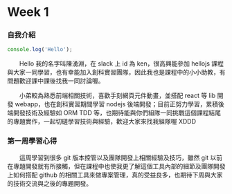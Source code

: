 # Week 1

### 自我介紹

```js
console.log('Hello');
```

　　Hello 我的名字叫陳湧淵，在 slack 上 id 為 ken，很高興能參加 hellojs 課程與大家一同學習，也有幸能加入創科實習團隊，因此我也是課程中的小小助教，有問題歡迎課中課後找我一同討論喔。
  
　　小弟較為熟悉前端相關技術，喜歡手刻網頁元件動畫，並搭配 react 等 lib 開發 webapp，也在創科實習期間學習 nodejs 後端開發；目前正努力學習，累積後端開發技術及經驗如 ORM TDD 等，也期待能與你們組隊一同挑戰這個課程結尾的專題實作，一起切磋學習技術與經驗，歡迎大家來找我組隊喔 XDDD

### 第一周學習心得

　　這周學習到很多 git 版本控管以及團隊開發上相關經驗及技巧，雖然 git 以前在專題開發就有所接觸，但在課程中也使我更了解這個工具內部的細節及團隊開發上如何搭配 github 的相關工具來做專案管理，真的受益良多，也期待下周與大家的技術交流與之後的專題開發。
